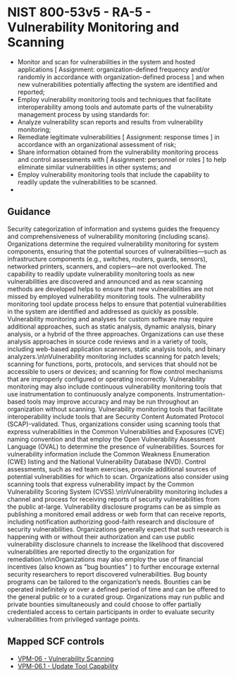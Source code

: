 # NIST 800-53v5 - RA-5 - Vulnerability Monitoring and Scanning
- Monitor and scan for vulnerabilities in the system and hosted applications \[ Assignment: organization-defined frequency and/or randomly in accordance with organization-defined process \] and when new vulnerabilities potentially affecting the system are identified and reported;
- Employ vulnerability monitoring tools and techniques that facilitate interoperability among tools and automate parts of the vulnerability management process by using standards for:
- Analyze vulnerability scan reports and results from vulnerability monitoring;
- Remediate legitimate vulnerabilities \[ Assignment: response times \] in accordance with an organizational assessment of risk;
- Share information obtained from the vulnerability monitoring process and control assessments with \[ Assignment: personnel or roles \] to help eliminate similar vulnerabilities in other systems; and
- Employ vulnerability monitoring tools that include the capability to readily update the vulnerabilities to be scanned.
- 
## Guidance
Security categorization of information and systems guides the frequency and comprehensiveness of vulnerability monitoring (including scans). Organizations determine the required vulnerability monitoring for system components, ensuring that the potential sources of vulnerabilities—such as infrastructure components (e.g., switches, routers, guards, sensors), networked printers, scanners, and copiers—are not overlooked. The capability to readily update vulnerability monitoring tools as new vulnerabilities are discovered and announced and as new scanning methods are developed helps to ensure that new vulnerabilities are not missed by employed vulnerability monitoring tools. The vulnerability monitoring tool update process helps to ensure that potential vulnerabilities in the system are identified and addressed as quickly as possible. Vulnerability monitoring and analyses for custom software may require additional approaches, such as static analysis, dynamic analysis, binary analysis, or a hybrid of the three approaches. Organizations can use these analysis approaches in source code reviews and in a variety of tools, including web-based application scanners, static analysis tools, and binary analyzers.\n\nVulnerability monitoring includes scanning for patch levels; scanning for functions, ports, protocols, and services that should not be accessible to users or devices; and scanning for flow control mechanisms that are improperly configured or operating incorrectly. Vulnerability monitoring may also include continuous vulnerability monitoring tools that use instrumentation to continuously analyze components. Instrumentation-based tools may improve accuracy and may be run throughout an organization without scanning. Vulnerability monitoring tools that facilitate interoperability include tools that are Security Content Automated Protocol (SCAP)-validated. Thus, organizations consider using scanning tools that express vulnerabilities in the Common Vulnerabilities and Exposures (CVE) naming convention and that employ the Open Vulnerability Assessment Language (OVAL) to determine the presence of vulnerabilities. Sources for vulnerability information include the Common Weakness Enumeration (CWE) listing and the National Vulnerability Database (NVD). Control assessments, such as red team exercises, provide additional sources of potential vulnerabilities for which to scan. Organizations also consider using scanning tools that express vulnerability impact by the Common Vulnerability Scoring System (CVSS).\n\nVulnerability monitoring includes a channel and process for receiving reports of security vulnerabilities from the public at-large. Vulnerability disclosure programs can be as simple as publishing a monitored email address or web form that can receive reports, including notification authorizing good-faith research and disclosure of security vulnerabilities. Organizations generally expect that such research is happening with or without their authorization and can use public vulnerability disclosure channels to increase the likelihood that discovered vulnerabilities are reported directly to the organization for remediation.\n\nOrganizations may also employ the use of financial incentives (also known as "bug bounties" ) to further encourage external security researchers to report discovered vulnerabilities. Bug bounty programs can be tailored to the organization’s needs. Bounties can be operated indefinitely or over a defined period of time and can be offered to the general public or to a curated group. Organizations may run public and private bounties simultaneously and could choose to offer partially credentialed access to certain participants in order to evaluate security vulnerabilities from privileged vantage points.
## Mapped SCF controls
- [VPM-06 - Vulnerability Scanning](../scf/vpm-06-vulnerabilityscanning.md)
- [VPM-06.1 - Update Tool Capability](../scf/vpm-061-updatetoolcapability.md)